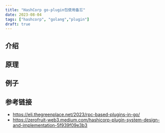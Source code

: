 ```yaml
---
title: "HashCorp go-plugin包使用备忘"
date: 2023-08-04
tags: ["hashcorp", "golang","plugin"]
draft: true
---
```

## 介绍
## 原理
## 例子
## 参考链接
+ https://eli.thegreenplace.net/2023/rpc-based-plugins-in-go/
+ https://zerofruit-web3.medium.com/hashicorp-plugin-system-design-and-implementation-5f939f09e3b3